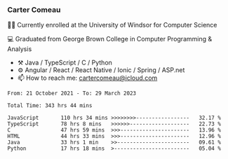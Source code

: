### Carter Comeau

🙋‍♂️ Currently enrolled at the University of Windsor for Computer Science

💻 Graduated from George Brown College in Computer Programming & Analysis

- ⚒️ Java / TypeScript / C / Python
- ⚙️ Angular / React / React Native / Ionic / Spring / ASP.net
- 📫 How to reach me: cartercomeau@icloud.com

<!--START_SECTION:waka-->

```text
From: 21 October 2021 - To: 29 March 2023

Total Time: 343 hrs 44 mins

JavaScript       110 hrs 34 mins >>>>>>>>-----------------   32.17 %
TypeScript       78 hrs 8 mins   >>>>>>-------------------   22.73 %
C                47 hrs 59 mins  >>>----------------------   13.96 %
HTML             44 hrs 33 mins  >>>----------------------   12.96 %
Java             33 hrs 1 min    >>-----------------------   09.61 %
Python           17 hrs 18 mins  >------------------------   05.04 %
```

<!--END_SECTION:waka-->
